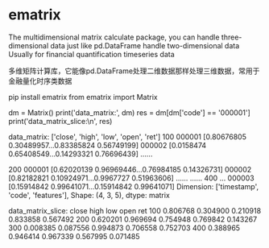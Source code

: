# ematrix
The multidimensional matrix calculate package,  you can handle three-dimensional data just like pd.DataFrame handle two-dimensional data
Usually for financial quantification timeseries data


多维矩阵计算库，它能像pd.DataFrame处理二维数据那样处理三维数据，常用于金融量化时序类数据

pip install ematrix
from ematrix import Matrix

dm = Matrix()
print('data_matrix:', dm)
res = dm[dm['code'] == '000001']
print('data_matrix_slice:\n', res)

data_matrix:
             ['close', 'high', 'low', 'open', 'ret']
100
000001  [0.80676805 0.30489957...0.83385824 0.56749199]
000002  [0.0158474  0.65408549...0.14293321 0.76696439]
                  ......

200
000001  [0.62020139 0.96969446...0.76984185 0.14326731]
000002  [0.82182821 0.10924971...0.9967727  0.51963606]
                  ......
                  ......
400
...
000003  [0.15914842 0.99641071...0.15914842 0.99641071]
Dimension: ['timestamp', 'code', 'features'], Shape: (4, 3, 5), dtype: matrix

data_matrix_slice:
         close      high       low      open       ret
100  0.806768  0.304900  0.210918  0.833858  0.567492
200  0.620201  0.969694  0.754948  0.769842  0.143267
300  0.008385  0.087556  0.994873  0.706558  0.752703
400  0.388965  0.946414  0.967339  0.567995  0.071485





